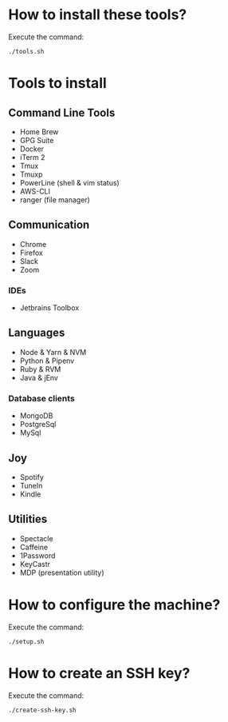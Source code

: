 # How to install these tools?

Execute the command:
```shell
./tools.sh
```

# Tools to install

## Command Line Tools
- Home Brew
- GPG Suite
- Docker
- iTerm 2
- Tmux
- Tmuxp
- PowerLine (shell & vim status)
- AWS-CLI
- ranger (file manager)

## Communication
- Chrome
- Firefox
- Slack
- Zoom

### IDEs
- Jetbrains Toolbox

## Languages
- Node & Yarn & NVM
- Python & Pipenv
- Ruby & RVM
- Java & jEnv

### Database clients
- MongoDB
- PostgreSql
- MySql

## Joy
- Spotify
- TuneIn
- Kindle

## Utilities
- Spectacle
- Caffeine
- 1Password
- KeyCastr
- MDP (presentation utility)

# How to configure the machine?

Execute the command:

```shell
./setup.sh
```

# How to create an SSH key?

Execute the command:

```shell
./create-ssh-key.sh
```
